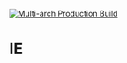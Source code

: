 [![Multi-arch Production Build](https://github.com/nacifyas/ie/actions/workflows/production%20build.yaml/badge.svg)](https://github.com/nacifyas/ie/actions/workflows/production%20build.yaml)

# IE
